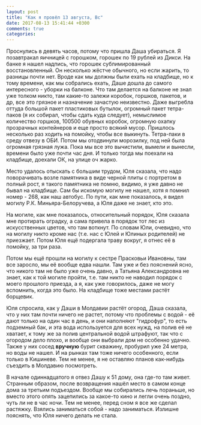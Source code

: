 ```yaml
---
layout: post
title: "Как я провёл 13 августа, Вс"
date: 2017-08-13 15:41:44 +0300
comments: true
categories: 
---
```

Проснулись в девять часов, потому что пришла Даша убираться. Я позавтракал яичницей с горошком, горошек по 19 рублей из Дикси. На банке я нашел надпись, что горошек сублимированный восстановленный. Он несколько жёстче обычного, но если жарить, то разницы почти нет. Вроде как мы должны были ехать на кладбище, но к тому времени, как мы собрались ехать, Даше дошла до самого интересного - уборки на балконе. Что там делается на балконе не знал уже толком никто, там какие-то залежи коробок, горшков, пакетов, и др, все это грязное и назначение зачастую неизвестно. Даже выгребла оттуда большой пакет пластиковых бутылок, огромный пакет тетра-паков (я их собирал, чтобы сдать куда следует), немыслимое количество горшков, 100500 обувных коробок, огромную охапку прозрачных контейнеров и еще просто всякий мусор. Пришлось несколько раз ходить на помойку, чтобы все выкинуть. Тетра-паки в среду отвезу в ОБИ. Потом мы отодвинули морозилку, под ней была огромная грязная лужа. Пока мы все это вычистили, вымели и вынесли, времени было уже почти час дня. И только тогда мы поехали на кладбище, доехали ОК, на улице оч жарко.

Место удалось отыскать с большим трудом, Юля сказала, что надо поворачивать возле памятника в виде черной плиты с портретом в полный рост, я такого памятника не помню, видимо, я уже давно не бывал на кладбище. Сам бы искомую могилу не нашел, хотя я помнил номер - 268, как наш автобус. По пути, как мне показалось, я видел могилу Р.К. Миньяра-Белоручева, а Юля даже не знает, кто это. 

На могиле, как мне показалось, относительный порядок, Юля сказала мне протирать оградку, а сама привела в порядок тот лес из искусственных цветов, что там воткнут. По словам Юли, очевидно, что на могилу никто кроме нас (т.е. нас с Юлей и Юлиных родителей) не приезжает. Потом Юля ещё подергала траву вокруг, я отнес её в помойку, за три раза.

Потом мы ещё прошли на могилу к сестре Прасковьи Ивановны, там все заросло, мы её вообще едва нашли. Там уже и без пояснений ясно, что никого там не было уже очень давно, а Татьяна Александровна не знает, как к той могиле пройти, т.е. там никто не наводил порядок с моего прошлого приезда, а я, как уже говорилось, даже не могу вспомнить, когда это было. На кладбище тоже местами растёт борщевик.


Юля спросила, как у Даши в Молдавии растёт огород, Даша сказала, что у них там почти ничего не растет, потому что проблемы с водой - её дают только на один час в день, и они наполняют "гидрофур", то есть подземный бак, и эта вода используется для всех нужд, на полив её не хватает, к тому же за полив центральной водой штрафуют, так что с огородом дело плохо, и вообще они выбрали дом не особенно удачно. Также у них сосед **вручную** бурит скважину, пробурил уже 24 метра, но воды не нашел. И на рынках там тоже ничего особенного, если только в Кишиневе. Тем не менее, я не оставляю планов как-нибудь съездить в Молдавию посмотреть.

В начале одиннадцатого я отвез Дашу к 51 дому, она где-то там живет. Странным образом, после возвращения нашёл место в самом конце дома за третьим подъездом. Вообще мы собирались лечь пораньше, но вместо этого опять зацепились за какое-то кино и легли очень поздно, чуть ли не  в час ночи. Тем не менее, перед сном я все же сделал растяжку. Взялись заниматься собой - надо заниматься. Излишне пояснять, что Юля ничего делать не стала.